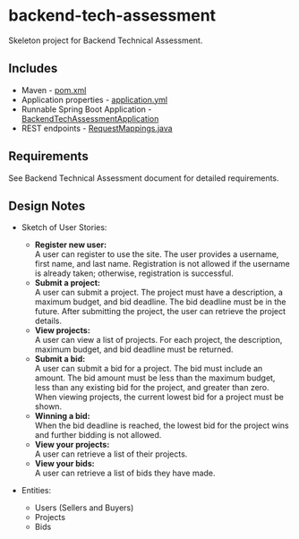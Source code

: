 # backend-tech-assessment

Skeleton project for Backend Technical Assessment.

Includes
--------
- Maven - [pom.xml](pom.xml)
- Application properties - [application.yml](src/main/resources/application.yml)
- Runnable Spring Boot Application - [BackendTechAssessmentApplication](src/main/java/com/intuit/cg/backendtechassessment/BackendTechAssessmentApplication.java)
- REST endpoints - [RequestMappings.java](src/main/java/com/intuit/cg/backendtechassessment/controller/requestmappings/RequestMappings.java)

Requirements
------------
See Backend Technical Assessment document for detailed requirements.



Design Notes
------------
* Sketch of User Stories:
    * **Register new user:**   
    A user can register to use the site. The user provides a username, first name, and last name. 
    Registration is not allowed if the username is already taken; otherwise, registration is successful.
    * **Submit a project:**  
    A user can submit a project. The project must have a 
    description, a maximum budget, and bid deadline. The bid deadline must 
    be in the future. After submitting the project, the user can retrieve the 
    project details.
    * **View projects:**  
    A user can view a list of projects. For each project, 
    the description, maximum budget, and bid deadline must be returned.
    * **Submit a bid:**  
    A user can submit a bid for a project. The bid must include
    an amount. The bid amount must be less than the maximum budget,
    less than any existing bid for the project, and greater than zero. When viewing 
    projects, the current lowest bid for a project must be shown.
    * **Winning a bid:**  
    When the bid deadline is reached, the lowest bid for the 
    project wins and further bidding is not allowed.
    * **View your projects:**   
    A user can retrieve a list of their projects.
    * **View your bids:**  
    A user can retrieve a list of bids they have made.
    
* Entities:
    * Users (Sellers and Buyers)
    * Projects
    * Bids
